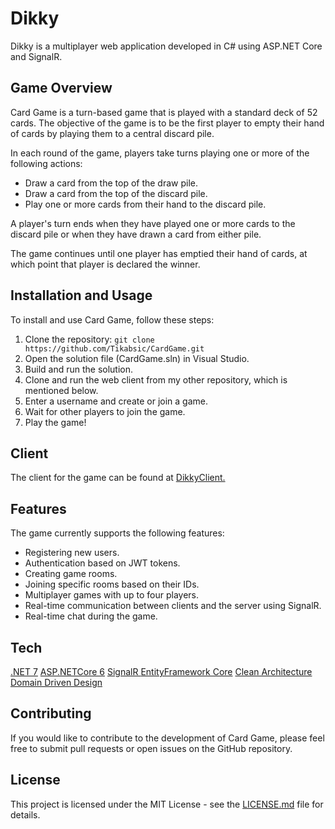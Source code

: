 # Dikky

Dikky is a multiplayer web application developed in C# using ASP.NET Core and SignalR.

## Game Overview

Card Game is a turn-based game that is played with a standard deck of 52 cards. The objective of the game is to be the first player to empty their hand of cards by playing them to a central discard pile.

In each round of the game, players take turns playing one or more of the following actions:

- Draw a card from the top of the draw pile.
- Draw a card from the top of the discard pile.
- Play one or more cards from their hand to the discard pile.

A player's turn ends when they have played one or more cards to the discard pile or when they have drawn a card from either pile.

The game continues until one player has emptied their hand of cards, at which point that player is declared the winner.

## Installation and Usage

To install and use Card Game, follow these steps:

1. Clone the repository: `git clone https://github.com/Tikabsic/CardGame.git`
2. Open the solution file (CardGame.sln) in Visual Studio.
3. Build and run the solution.
4. Clone and run the web client from my other repository, which is mentioned below.
5. Enter a username and create or join a game.
6. Wait for other players to join the game.
7. Play the game!

## Client

The client for the game can be found at <a href="https://github.com/Tikabsic/CardGameClient">DikkyClient.</a>

## Features

The game currently supports the following features:

- Registering new users.
- Authentication based on JWT tokens.
- Creating game rooms.
- Joining specific rooms based on their IDs.
- Multiplayer games with up to four players.
- Real-time communication between clients and the server using SignalR.
- Real-time chat during the game.

## Tech

<a href="https://dotnet.microsoft.com/en-us/">.NET 7</a>
<a href="https://learn.microsoft.com/en-us/aspnet/core/?view=aspnetcore-6.0">ASP.NETCore 6</a>
<a href="https://learn.microsoft.com/en-us/aspnet/core/signalr/introduction?view=aspnetcore-7.0">SignalR </a>
<a href="https://learn.microsoft.com/en-us/ef/core/">EntityFramework Core</a>
<a href="https://blog.cleancoder.com/uncle-bob/2012/08/13/the-clean-architecture.html">Clean Architecture</a>
<a href="https://learn.microsoft.com/en-us/archive/msdn-magazine/2009/february/best-practice-an-introduction-to-domain-driven-design">Domain Driven Design</a>


## Contributing

If you would like to contribute to the development of Card Game, please feel free to submit pull requests or open issues on the GitHub repository.

## License

This project is licensed under the MIT License - see the [LICENSE.md](LICENSE.md) file for details.
